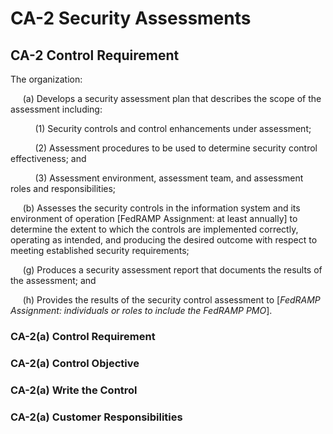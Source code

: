 # CA-2 Security Assessments
## CA-2 Control Requirement
The organization:

&nbsp;&nbsp;&nbsp;&nbsp;&nbsp;(a)  Develops a security assessment plan that describes the scope of the assessment including:

&nbsp;&nbsp;&nbsp;&nbsp;&nbsp;&nbsp;&nbsp;&nbsp;&nbsp;&nbsp;(1)  Security controls and control enhancements under assessment;

&nbsp;&nbsp;&nbsp;&nbsp;&nbsp;&nbsp;&nbsp;&nbsp;&nbsp;&nbsp;(2)  Assessment procedures to be used to determine security control effectiveness; and

&nbsp;&nbsp;&nbsp;&nbsp;&nbsp;&nbsp;&nbsp;&nbsp;&nbsp;&nbsp;(3)  Assessment environment, assessment team, and assessment roles and responsibilities;

&nbsp;&nbsp;&nbsp;&nbsp;&nbsp;(b)  Assesses the security controls in the information system and its environment of operation [FedRAMP Assignment: at least annually] to determine the extent to which the controls are implemented correctly, operating as intended, and producing the desired outcome with respect to meeting established security requirements;

&nbsp;&nbsp;&nbsp;&nbsp;&nbsp;(g)  Produces a security assessment report that documents the results of the assessment; and

&nbsp;&nbsp;&nbsp;&nbsp;&nbsp;(h)  Provides the results of the security control assessment to [*FedRAMP Assignment: individuals or roles to include the FedRAMP PMO*].
### CA-2(a) Control Requirement
### CA-2(a) Control Objective
### CA-2(a) Write the Control
### CA-2(a) Customer Responsibilities
